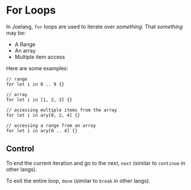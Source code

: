 # For Loops

In Joelang, `for` loops are used to iterate over *something*. That *something* may be:
- A Range
- An array
- Multiple item access

Here are some examples:

```
// range
for let i in 0 .. 9 {}

// array
for let i in [1, 2, 3] {}

// accessing multiple items from the array
for let i in ary[0, 2, 4] {}

// accessing a range from an array
for let i in ary[0 .. 4] {}
```

## Control

To end the current iteration and go to the next, `next` (similar to `continue` in other langs).

To exit the entire loop, `done` (similar to `break` in other langs).
